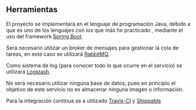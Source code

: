## Herramientas

El proyecto se implementará en el lenguaje de programación Java, debido a que es uno de los lenguajes con los que más he practicado , mediante el uso del framework [Spring Boot](https://spring.io/projects/spring-boot).

Será necesario utilizar un broker de mensajes para gestionar la cola de tareas, en este caso se utilizará [RabbitMQ](https://www.rabbitmq.com/).

Como sistema de log (para conocer todo lo que ocurre en el servicio) se utilizará [Logstash](https://www.elastic.co/products/logstash).

No será necesario utilizar ninguna base de datos, pues en principio el objetivo de este servicio no es almacenar ninguna imagen o información.

Para la integración continua se a utilizado [Travis-CI](https://travis-ci.org/) y [Shippable](https://app.shippable.com/)
